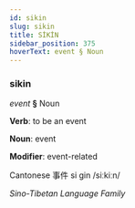 ```yaml
---
id: sikin
slug: sikin
title: SİKİN
sidebar_position: 375
hoverText: event § Noun
---
```


### sikin

*event* **§** Noun

**Verb**: to be an event

**Noun**: event

**Modifier**: event-related

Cantonese 事件 si gin /siːkiːn/

*Sino-Tibetan Language Family*
